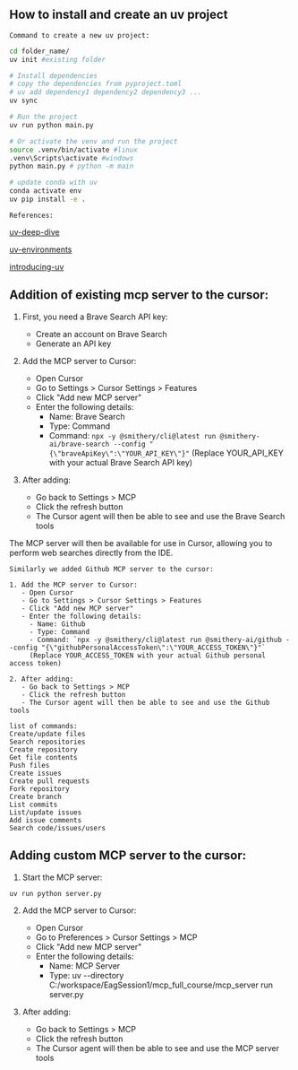 ## How to install and create an uv project

`Command to create a new uv project:`
```bash
cd folder_name/
uv init #existing folder

# Install dependencies
# copy the dependencies from pyproject.toml
# uv add dependency1 dependency2 dependency3 ...
uv sync

# Run the project
uv run python main.py

# Or activate the venv and run the project
source .venv/bin/activate #linux
.venv\Scripts\activate #windows
python main.py # python -m main

# update conda with uv
conda activate env
uv pip install -e .
```

`References:`

[uv-deep-dive](https://www.saaspegasus.com/guides/uv-deep-dive/)

[uv-environments](https://docs.astral.sh/uv/pip/environments/#__tabbed_1_2)

[introducing-uv](https://codemaker2016.medium.com/introducing-uv-next-gen-python-package-manager-b78ad39c95d7)


## Addition of existing mcp server to the cursor:

1. First, you need a Brave Search API key:
   - Create an account on Brave Search
   - Generate an API key

2. Add the MCP server to Cursor:
   - Open Cursor
   - Go to Settings > Cursor Settings > Features
   - Click "Add new MCP server"
   - Enter the following details:
     - Name: Brave Search
     - Type: Command
     - Command: `npx -y @smithery/cli@latest run @smithery-ai/brave-search --config "{\"braveApiKey\":\"YOUR_API_KEY\"}"`
     (Replace YOUR_API_KEY with your actual Brave Search API key)

3. After adding:
   - Go back to Settings > MCP
   - Click the refresh button
   - The Cursor agent will then be able to see and use the Brave Search tools

The MCP server will then be available for use in Cursor, allowing you to perform web searches directly from the IDE.

```
Similarly we added Github MCP server to the cursor:

1. Add the MCP server to Cursor:
   - Open Cursor
   - Go to Settings > Cursor Settings > Features
   - Click "Add new MCP server"
   - Enter the following details:
     - Name: Github
     - Type: Command
     - Command: `npx -y @smithery/cli@latest run @smithery-ai/github --config "{\"githubPersonalAccessToken\":\"YOUR_ACCESS_TOKEN\"}"`
     (Replace YOUR_ACCESS_TOKEN with your actual Github personal access token)

2. After adding:
   - Go back to Settings > MCP
   - Click the refresh button
   - The Cursor agent will then be able to see and use the Github tools

list of commands:
Create/update files
Search repositories
Create repository
Get file contents
Push files
Create issues
Create pull requests
Fork repository
Create branch
List commits
List/update issues
Add issue comments
Search code/issues/users

```

## Adding custom MCP server to the cursor:

1. Start the MCP server:

```bash
uv run python server.py
```

2. Add the MCP server to Cursor:
   - Open Cursor
   - Go to Preferences > Cursor Settings > MCP
   - Click "Add new MCP server"
   - Enter the following details:
     - Name: MCP Server
     - Type: uv --directory C:/workspace/EagSession1/mcp_full_course/mcp_server run server.py

3. After adding:
   - Go back to Settings > MCP
   - Click the refresh button
   - The Cursor agent will then be able to see and use the MCP server tools


